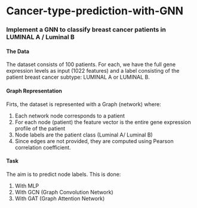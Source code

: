 # Cancer-type-prediction-with-GNN
### Implement a GNN to classify breast cancer patients in LUMINAL A / Luminal B 
#### The Data
The dataset consists of 100 patients. 
For each, we have the full gene expression levels as input (1022 features) and a label consisting of the patient breast cancer subtype: 
LUMINAL A or LUMINAL B.

#### Graph Representation
Firts, the dataset is represented with a Graph (network) where: 
1. Each network node corresponds to a patient
2. For each node (patient) the feature vector is the entire gene expression profile of the patient
3. Node labels are the patient class (Luminal A/ Luminal B)
4. Since edges are not provided, they are computed using Pearson correlation coefficient.

#### Task
The aim is to predict node labels. This is done:
1. With MLP
2. With GCN (Graph Convolution Network)
3. With GAT (Graph Attention Network)

